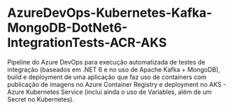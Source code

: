# AzureDevOps-Kubernetes-Kafka-MongoDB-DotNet6-IntegrationTests-ACR-AKS
Pipeline do Azure DevOps para execução automatizada de testes de integração (baseados em .NET 6 e no uso de Apache Kafka + MongoDB), build e deployment de uma aplicação que faz uso de containers com publicação de imagens no Azure Container Registry e deployment no AKS - Azure Kubernetes Service (inclui ainda o uso de Variables, além de um Secret no Kubernetes).
